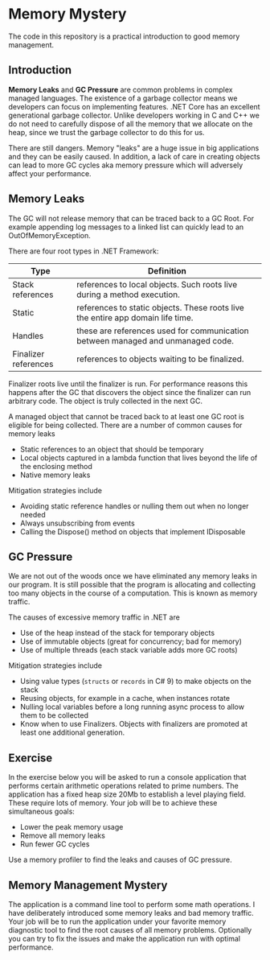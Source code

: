 # Memory Mystery

The code in this repository is a practical introduction to good memory management.

## Introduction

**Memory Leaks** and **GC Pressure** are common problems in complex managed
languages. The existence of a garbage collector means we developers can focus on
implementing features. .NET Core has an excellent generational garbage
collector. Unlike developers working in C and C++ we do not need to carefully
dispose of all the memory that we allocate on the heap, since we trust the
garbage collector to do this for us.

There are still dangers. Memory "leaks" are a huge issue in big applications and
they can be easily caused. In addition, a lack of care in creating objects can
lead to more GC cycles aka memory pressure which will adversely affect your
performance.

## Memory Leaks

The GC will not release memory that can be traced back to a GC Root. For example
appending log messages to a linked list can quickly lead to an
OutOfMemoryException.

There are four root types in .NET Framework:

Type | Definition
-----|-------------------
Stack references | references to local objects. Such roots live during a method execution.
Static | references to static objects. These roots live the entire app domain life time.
Handles | these are references used for communication between managed and unmanaged code.
Finalizer references | references to objects waiting to be finalized.

Finalizer roots live until the finalizer is run. For performance reasons this
happens after the GC that discovers the object since the finalizer can run
arbitrary code. The object is truly collected in the next GC.

A managed object that cannot be traced back to at least one GC root is eligible
for being collected. There are a number of common causes for memory leaks

* Static references to an object that should be temporary
* Local objects captured in a lambda function that lives beyond the life of the enclosing method
* Native memory leaks

Mitigation strategies include

* Avoiding static reference handles or nulling them out when no longer needed
* Always unsubscribing from events
* Calling the Dispose() method on objects that implement IDisposable

## GC Pressure

We are not out of the woods once we have eliminated any memory leaks in our
program. It is still possible that the program is allocating and collecting too
many objects in the course of a computation. This is known as memory traffic.

The causes of excessive memory traffic in .NET are

* Use of the heap instead of the stack for temporary objects
* Use of immutable objects (great for concurrency; bad for memory)
* Use of multiple threads (each stack variable adds more GC roots)

Mitigation strategies include

* Using value types (`structs` or `records` in C# 9) to make objects on the stack
* Reusing objects, for example in a cache, when instances rotate
* Nulling local variables before a long running async process to allow them to be collected
* Know when to use Finalizers. Objects with finalizers are promoted at least one additional generation.

## Exercise

In the exercise below you will be asked to run a console application that
performs certain arithmetic operations related to prime numbers. The application
has a fixed heap size 20Mb to establish a level playing field. These require
lots of memory. Your job will be to achieve these simultaneous goals:

* Lower the peak memory usage
* Remove all memory leaks
* Run fewer GC cycles

Use a memory profiler to find the leaks and causes of GC pressure.

## Memory Management Mystery

The application is a command line tool to perform some math operations. I have
deliberately introduced some memory leaks and bad memory traffic. Your job will
be to run the application under your favorite memory diagnostic tool to find
the root causes of all memory problems. Optionally you can try to fix the
issues and make the application run with optimal performance.
